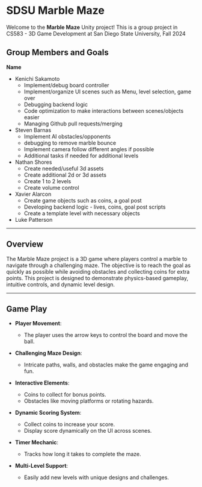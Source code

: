 # SDSU Marble Maze

Welcome to the **Marble Maze** Unity project! This is a group project in CS583 - 3D Game Development at San Diego State University, Fall 2024

## **Group Members and Goals**
**Name**
 - Kenichi Sakamoto 
    - Implement/debug board controller 
    - Implement/organize UI scenes such as Menu, level selection, game over
    - Debugging backend logic
    - Code optimization to make interactions between scenes/objects easier
    - Managing Github pull requests/merging 
 - Steven Barnas
    - Implement AI obstacles/opponents
    - debugging to remove marble bounce
    - Implement camera follow different angles if possible
    - Additional tasks if needed for additional levels
 - Nathan Shores 
    - Create needed/useful 3d assets
    - Create additional 2d or 3d assets
    - Create 1 to 2 levels 
    - Create volume control 
 - Xavier Alarcon
    - Create game objects such as coins, a goal post
    - Developing backend logic - lives, coins, goal post scripts
    - Create a template level with necessary objects 
 - Luke Patterson

---

## **Overview**

The Marble Maze project is a 3D game where players control a marble to navigate through a challenging maze. The objective is to reach the goal as quickly as possible while avoiding obstacles and collecting coins for extra points. This project is designed to demonstrate physics-based gameplay, intuitive controls, and dynamic level design.

---

## **Game Play**
- **Player Movement**:
  - The player uses the arrow keys to control the board and move the ball.
  
- **Challenging Maze Design**:
  - Intricate paths, walls, and obstacles make the game engaging and fun.

- **Interactive Elements**:
  - Coins to collect for bonus points.
  - Obstacles like moving platforms or rotating hazards.
  
- **Dynamic Scoring System**:
  - Collect coins to increase your score.
  - Display score dynamically on the UI across scenes.

- **Timer Mechanic**:
  - Tracks how long it takes to complete the maze.

- **Multi-Level Support**:
  - Easily add new levels with unique designs and challenges.